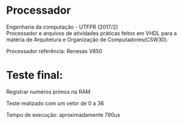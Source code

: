 # Processador
Engenharia da computação - UTFPR (2017/2)                                                               
Processador e arquivos de atividades práticas feitos em VHDL para a matéria de Arquitetura e Organização de Computadores(CSW30). 

Processador referência: Renesas V850

# Teste final: 
Registrar numeros primos na RAM

Teste realizado com um vetor de 0 a 36

Tempo de execução: aproximadamente 790us


